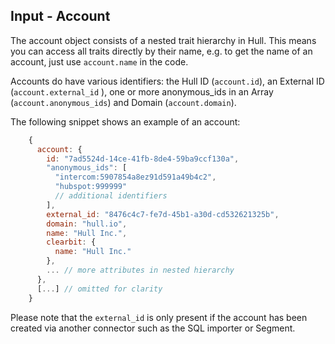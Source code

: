 ## Input - Account

The account object consists of a nested trait hierarchy in Hull. This means you can access all traits directly by their name, e.g. to get the name of an account, just use `account.name` in the code.

Accounts do have various identifiers: the Hull ID (`account.id`), an External ID (`account.external_id` ), one or more anonymous_ids in an Array (`account.anonymous_ids`) and Domain (`account.domain`).

The following snippet shows an example of an account:

```javascript
    {
      account: {
        id: "7ad5524d-14ce-41fb-8de4-59ba9ccf130a",
        "anonymous_ids": [
          "intercom:5907854a8ez91d591a49b4c2",
          "hubspot:999999"
          // additional identifiers
        ],
        external_id: "8476c4c7-fe7d-45b1-a30d-cd532621325b",
        domain: "hull.io",
        name: "Hull Inc.",
        clearbit: {
          name: "Hull Inc."
        },
        ... // more attributes in nested hierarchy
      },
      [...] // omitted for clarity
    }
```

Please note that the `external_id` is only present if the account has been created via another connector such as the SQL importer or Segment.
